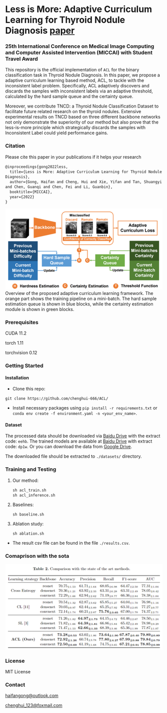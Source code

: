 # Less is More: Adaptive Curriculum Learning for Thyroid Nodule Diagnosis [paper](https://arxiv.org/abs/2109.05159) 

### 25th International Conference on Medical Image Computing and Computer Assisted Intervention (MICCAI) with Student Travel Award

This repository is the official implementation of `ACL` for the binary classification task in Thyroid Nodule Diagnosis. In this paper, we propose a adaptive curriculum learning based method, ACL, to tackle with the inconsistent label problem. Specifically, ACL adaptively discovers and discards the samples with inconsistent labels via an adaptive threshold, calculated by the hard sample queue and the certainty queue.

Moreover, we contribute TNCD: a Thyroid Nodule Classification Dataset to facilitate future related research on the thyroid nodules. Extensive experimental results on TNCD based on three different backbone networks not only demonstrate the superiority of our method but also prove that the less-is-more principle which strategically discards the samples with Inconsistent Label could yield performance gains.




### Citation

Please cite this paper in your publications if it helps your research

```
@inproceedings{gong2022less,
  title={Less is More: Adaptive Curriculum Learning for Thyroid Nodule Diagnosis},
  author={Gong, Haifan and Cheng, Hui and Xie, Yifan and Tan, Shuangyi and Chen, Guanqi and Chen, Fei and Li, Guanbin},
  booktitle={MICCAI},
  year={2022}
}
```

<img src="./fig/pipeline.png" alt="Overview of the ACL framework" style="zoom:50%;" />
Overview of the proposed adaptive curriculum learning framework. The orange part shows the training pipeline on a mini-batch. The hard sample estimation queue is shown in blue blocks, while the certainty estimation module is shown in green blocks.

### Prerequisites
CUDA					  11.2

torch                       1.11

torchvision			 0.12

### Getting Started

#### Installation

- Clone this repo:
```
git clone https://github.com/chenghui-666/ACL/
```
- Install necessary packages using `pip install -r requirements.txt` or `conda env create -f environment.yaml -n <your_env_name>`.

#### Dataset

The processed data should be downloaded via [Baidu Drive](https://pan.baidu.com/s/1_pcVYndjTcBaPmI3nb6ObQ) with the extract code: `eehb`. The trained models are available at [Baidu Drive](https://pan.baidu.com/s/19AZx2gUvsOvyJeDvOW2PTg) with extract code: `dp1w`.
Or you can download the data from [Google Drive](https://drive.google.com/drive/folders/1YtZGTb-AOmVk_uRZGWsT-pjK8hOAUix6?usp=sharing). 

The downloaded file should be extracted to `./datasets/`  directory.

### Training and Testing
1. Our method:

   ```shell
   sh acl_train.sh
   sh acl_inference.sh
   ```

2. Baselines:

   ```shell
   sh baseline.sh
   ```

3. Ablation study:

   ```shell
   sh ablation.sh
   ```

- The result csv file can be found in the file `./results.csv`.

### Comaprison with the sota
<img src="./fig/SOTA.png" alt="Comparison" style="zoom:50%;" />


### License
MIT License

### Contact

haifangong@outlook.com

chenghui_123@foxmail.com

